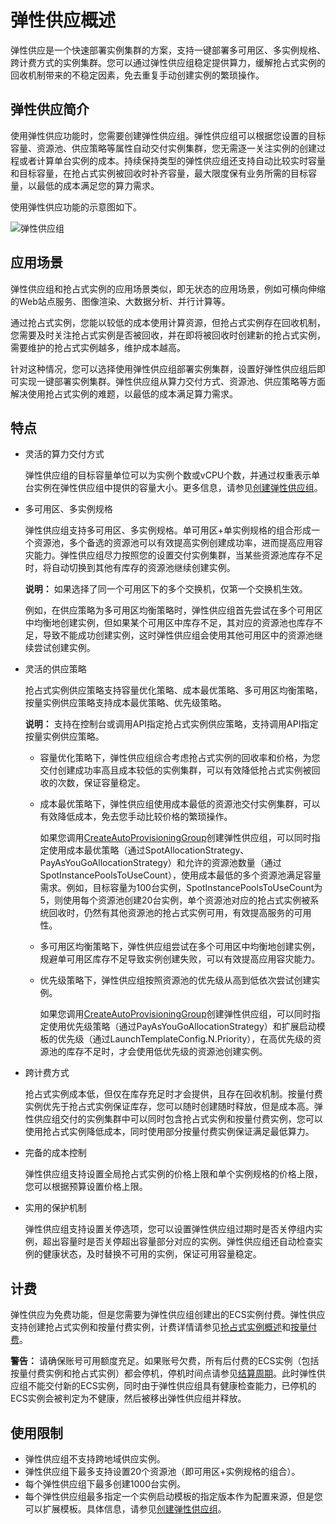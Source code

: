 # 弹性供应概述

弹性供应是一个快速部署实例集群的方案，支持一键部署多可用区、多实例规格、跨计费方式的实例集群。您可以通过弹性供应组稳定提供算力，缓解抢占式实例的回收机制带来的不稳定因素，免去重复手动创建实例的繁琐操作。

## 弹性供应简介

使用弹性供应功能时，您需要创建弹性供应组。弹性供应组可以根据您设置的目标容量、资源池、供应策略等属性自动交付实例集群，您无需逐一关注实例的创建过程或者计算单台实例的成本。持续保持类型的弹性供应组还支持自动比较实时容量和目标容量，在抢占式实例被回收时补齐容量，最大限度保有业务所需的目标容量，以最低的成本满足您的算力需求。

使用弹性供应功能的示意图如下。

![弹性供应组](https://static-aliyun-doc.oss-accelerate.aliyuncs.com/assets/img/zh-CN/9018094161/p48772.png)

## 应用场景

弹性供应组和抢占式实例的应用场景类似，即无状态的应用场景，例如可横向伸缩的Web站点服务、图像渲染、大数据分析、并行计算等。

通过抢占式实例，您能以较低的成本使用计算资源，但抢占式实例存在回收机制，您需要及时关注抢占式实例是否被回收，并在即将被回收时创建新的抢占式实例，需要维护的抢占式实例越多，维护成本越高。

针对这种情况，您可以选择使用弹性供应组部署实例集群，设置好弹性供应组后即可实现一键部署实例集群。弹性供应组从算力交付方式、资源池、供应策略等方面解决使用抢占式实例的难题，以最低的成本满足算力需求。

## 特点

-   灵活的算力交付方式

    弹性供应组的目标容量单位可以为实例个数或vCPU个数，并通过权重表示单台实例在弹性供应组中提供的容量大小。更多信息，请参见[创建弹性供应组](/intl.zh-CN/部署与弹性/管理弹性供应组/创建弹性供应组.md)。

-   多可用区、多实例规格

    弹性供应组支持多可用区、多实例规格。单可用区+单实例规格的组合形成一个资源池，多个备选的资源池可以有效提高实例创建成功率，进而提高应用容灾能力。弹性供应组尽力按照您的设置交付实例集群，当某些资源池库存不足时，将自动切换到其他有库存的资源池继续创建实例。

    **说明：** 如果选择了同一个可用区下的多个交换机，仅第一个交换机生效。

    例如，在供应策略为多可用区均衡策略时，弹性供应组首先尝试在多个可用区中均衡地创建实例，但如果某个可用区中库存不足，其对应的资源池也库存不足，导致不能成功创建实例，这时弹性供应组会使用其他可用区中的资源池继续尝试创建实例。

-   灵活的供应策略

    抢占式实例供应策略支持容量优化策略、成本最优策略、多可用区均衡策略，按量实例供应策略支持成本最优策略、优先级策略。

    **说明：** 支持在控制台或调用API指定抢占式实例供应策略，支持调用API指定按量实例供应策略。

    -   容量优化策略下，弹性供应组综合考虑抢占式实例的回收率和价格，为您交付创建成功率高且成本较低的实例集群，可以有效降低抢占式实例被回收的次数，保证容量稳定。
    -   成本最优策略下，弹性供应组使用成本最低的资源池交付实例集群，可以有效降低成本，免去您手动比较价格的繁琐操作。

        如果您调用[CreateAutoProvisioningGroup](/intl.zh-CN/API参考/弹性供应组/CreateAutoProvisioningGroup.md)创建弹性供应组，可以同时指定使用成本最优策略（通过SpotAllocationStrategy、PayAsYouGoAllocationStrategy）和允许的资源池数量（通过SpotInstancePoolsToUseCount），使用成本最低的多个资源池满足容量需求。例如，目标容量为100台实例，SpotInstancePoolsToUseCount为5，则使用每个资源池创建20台实例，单个资源池对应的抢占式实例被系统回收时，仍然有其他资源池的抢占式实例可用，有效提高服务的可用性。

    -   多可用区均衡策略下，弹性供应组尝试在多个可用区中均衡地创建实例，规避单可用区库存不足导致实例创建失败，可以有效提高应用容灾能力。
    -   优先级策略下，弹性供应组按照资源池的优先级从高到低依次尝试创建实例。

        如果您调用[CreateAutoProvisioningGroup](/intl.zh-CN/API参考/弹性供应组/CreateAutoProvisioningGroup.md)创建弹性供应组，可以同时指定使用优先级策略（通过PayAsYouGoAllocationStrategy）和扩展启动模板的优先级（通过LaunchTemplateConfig.N.Priority），在高优先级的资源池的库存不足时，才会使用低优先级的资源池创建实例。

-   跨计费方式

    抢占式实例成本低，但仅在库存充足时才会提供，且存在回收机制。按量付费实例优先于抢占式实例保证库存，您可以随时创建随时释放，但是成本高。弹性供应组交付的实例集群中可以同时包含抢占式实例和按量付费实例，您可以使用抢占式实例降低成本，同时使用部分按量付费实例保证满足最低算力。

-   完备的成本控制

    弹性供应组支持设置全局抢占式实例的价格上限和单个实例规格的价格上限，您可以根据预算设置价格上限。

-   实用的保护机制

    弹性供应组支持设置关停选项，您可以设置弹性供应组过期时是否关停组内实例，超出容量时是否关停超出容量部分对应的实例。弹性供应组还自动检查实例的健康状态，及时替换不可用的实例，保证可用容量稳定。


## 计费

弹性供应为免费功能，但是您需要为弹性供应组创建出的ECS实例付费。弹性供应支持创建抢占式实例和按量付费实例，计费详情请参见[抢占式实例概述](/intl.zh-CN/实例/选择实例购买方式/抢占式实例/抢占式实例概述.md)和[按量付费](/intl.zh-CN/产品计费/计费方式/按量付费.md)。

**警告：** 请确保账号可用额度充足。如果账号欠费，所有后付费的ECS实例（包括按量付费实例和抢占式实例）都会停机，停机时间点请参见[结算周期](/intl.zh-CN/产品计费/计费方式/按量付费.md)。此时弹性供应组不能交付新的ECS实例，同时由于弹性供应组具有健康检查能力，已停机的ECS实例会被判定为不健康，然后被移出弹性供应组并释放。

## 使用限制

-   弹性供应组不支持跨地域供应实例。
-   弹性供应组下最多支持设置20个资源池（即可用区+实例规格的组合）。
-   每个弹性供应组下最多创建1000台实例。
-   每个弹性供应组最多指定一个实例启动模板的指定版本作为配置来源，但是您可以扩展模板。具体信息，请参见[创建弹性供应组](/intl.zh-CN/部署与弹性/管理弹性供应组/创建弹性供应组.md)。

